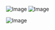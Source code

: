 ![Image](https://github.com/user-attachments/assets/275fcbf0-86b9-4b9f-bd4c-49fa6eaffd4d)
![Image](https://github.com/user-attachments/assets/546797b1-7747-4b34-9e46-71ef578c3cce)

![Image](https://github.com/user-attachments/assets/32f529dd-7913-4d45-b704-1f3af2d1d71d)


